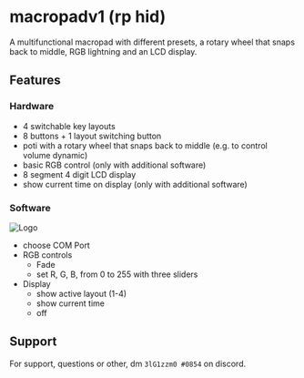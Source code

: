 
# macropadv1 (rp hid)

A multifunctional macropad with different presets, a rotary wheel that snaps back to middle, RGB lightning and an LCD display.


## Features
### Hardware
- 4 switchable key layouts
- 8 buttons + 1 layout switching button
- poti with a rotary wheel that snaps back to middle (e.g. to control volume dynamic)
- basic RGB control (only with additional software)
- 8 segment 4 digit LCD display
- show current time on display (only with additional software)

### Software
![Logo](https://raw.githubusercontent.com/Jakob0854/macropadv1/3b569c79d11b16fb457e474a4260102da096ec3d/docs/pictures/Screenshot%202023-03-19%20201016.png)
- choose COM Port
- RGB controls
    - Fade
    - set R, G, B, from 0 to 255 with three sliders
- Display
    - show active layout (1-4)
    - show current time
    - off


## Support

For support, questions or other, dm `3lG1zzm0 #0854` on discord.

